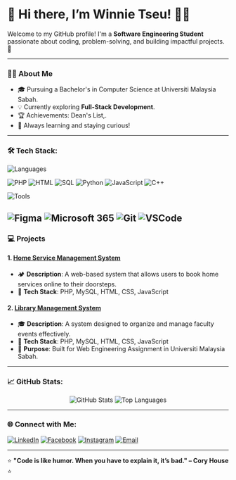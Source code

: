 
# 🌟 Hi there, I’m Winnie Tseu! 👨‍💻

Welcome to my GitHub profile! I'm a **Software Engineering Student** passionate about coding, problem-solving, and building impactful projects. 🚀

---

### 👩‍🎓 About Me
- 🎓 Pursuing a Bachelor's in Computer Science at Universiti Malaysia Sabah.
- 💡 Currently exploring **Full-Stack Development**.
- 🏆 Achievements: Dean's List,.
- 🌱 Always learning and staying curious!

---

### 🛠️ Tech Stack:
![Languages](https://img.shields.io/badge/-Languages-%23262626?style=flat-square&logo=code)

![PHP](https://img.shields.io/badge/-PHP-%23777BB4?style=flat-square&logo=php&logoColor=white)
![HTML](https://img.shields.io/badge/-HTML-%23E34F26?style=flat-square&logo=html5&logoColor=white)
![SQL](https://img.shields.io/badge/-SQL-%234479A1?style=flat-square&logo=postgresql&logoColor=white)
![Python](https://img.shields.io/badge/-Python-%233776AB?style=flat-square&logo=python&logoColor=white)
![JavaScript](https://img.shields.io/badge/-JavaScript-%23F7DF1E?style=flat-square&logo=javascript&logoColor=black)
![C++](https://img.shields.io/badge/-C++-%2300599C?style=flat-square&logo=cplusplus)


![Tools](https://img.shields.io/badge/-Tools-%23262626?style=flat-square&logo=tools)

![Figma](https://img.shields.io/badge/-Figma-%23F24E1E?style=flat-square&logo=figma&logoColor=white)
![Microsoft 365](https://img.shields.io/badge/-Microsoft%20365-%23D83B01?style=flat-square&logo=microsoft&logoColor=white)
![Git](https://img.shields.io/badge/-Git-%23F05033?style=flat-square&logo=git&logoColor=white)
![VSCode](https://img.shields.io/badge/-VSCode-%23007ACC?style=flat-square&logo=visualstudiocode)
---
### 💻 Projects

#### 1. [Home Service Management System](https://github.com/yourusername/campsite-booking-system)
- 🏕️ **Description**: A web-based system that allows users to book home services online to their doorsteps.
- 🔧 **Tech Stack**: PHP, MySQL, HTML, CSS, JavaScript

#### 2. [Library Management System](https://github.com/yourusername/event-management-system)
- 🎓 **Description**: A system designed to organize and manage faculty events effectively.
- 🔧 **Tech Stack**: PHP, MySQL, HTML, CSS, JavaScript
- 📅 **Purpose**: Built for Web Engineering Assignment in Universiti Malaysia Sabah.

---

### 📈 GitHub Stats:
<div align="center">
  <img src="https://github-readme-stats.vercel.app/api?username=zawawieamin95&show_icons=true&theme=radical" alt="GitHub Stats" />
  <img src="https://github-readme-stats.vercel.app/api/top-langs/?username=zawawieamin95&layout=compact&theme=radical" alt="Top Languages" />
</div>

---

### 🌐 Connect with Me:
[![LinkedIn](https://img.shields.io/badge/LinkedIn-%230077B5?style=for-the-badge&logo=linkedin&logoColor=white)](https://www.linkedin.com/in/muhammad-zawawie-abdul-amin-127a12222)
[![Facebook](https://img.shields.io/badge/Facebook-%231877F2?style=for-the-badge&logo=facebook&logoColor=white)](https://www.facebook.com/zawawieamin)
[![Instagram](https://img.shields.io/badge/Instagram-%23E4405F?style=for-the-badge&logo=instagram&logoColor=white)](https://www.instagram.com/zawawie.amin/)
[![Email](https://img.shields.io/badge/Email-%23D14836?style=for-the-badge&logo=gmail&logoColor=white)](mailto:muhdzawawie02@gmail.com)

---

⭐ **"Code is like humor. When you have to explain it, it’s bad." – Cory House** ⭐

